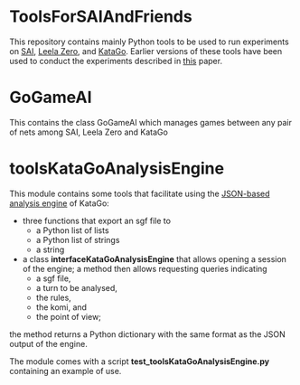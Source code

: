 # ToolsForSAIAndFriends
This repository contains mainly Python tools to be used to run experiments on [SAI](https://github.com/sai-dev/sai), [Leela Zero](https://github.com/leela-zero/leela-zero), and [KataGo](https://github.com/lightvector/KataGo). Earlier versions of these tools have been used to conduct the experiments described in [this](https://arxiv.org/abs/1905.10863) paper. 

# GoGameAI

This contains the class GoGameAI which manages games between any pair of nets among SAI, Leela Zero and KataGo

# toolsKataGoAnalysisEngine

This module contains some tools that facilitate using the [JSON-based analysis engine](https://github.com/lightvector/KataGo/blob/master/docs/Analysis_Engine.md) of KataGo: 

* three functions that export an sgf file to 
  * a Python list of lists 
  * a Python list of strings
  * a string
* a class **interfaceKataGoAnalysisEngine** that allows opening a session of the engine; a method then allows requesting queries indicating   
  * a sgf file, 
  * a turn to be analysed, 
  * the rules, 
  * the komi, and 
  * the point of view; 

the method returns a Python dictionary with the same format as the JSON output of the engine.
 
 The module comes with a script **test_toolsKataGoAnalysisEngine.py** containing an example of use.
